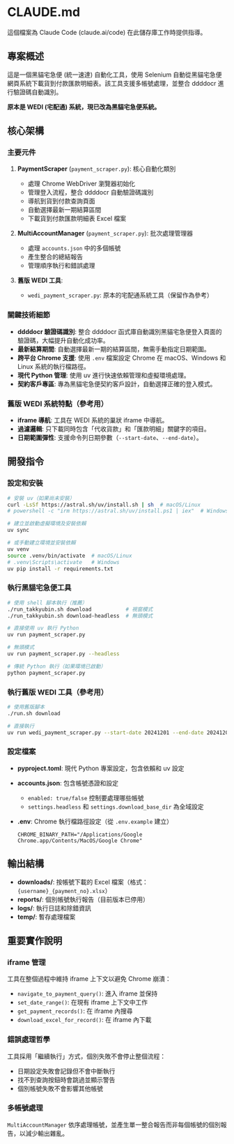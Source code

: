 # CLAUDE.md

這個檔案為 Claude Code (claude.ai/code) 在此儲存庫工作時提供指導。

## 專案概述

這是一個黑貓宅急便 (統一速達) 自動化工具，使用 Selenium 自動從黑貓宅急便網頁系統下載貨到付款匯款明細表。該工具支援多帳號處理，並整合 ddddocr 進行驗證碼自動識別。

**原本是 WEDI (宅配通) 系統，現已改為黑貓宅急便系統。**

## 核心架構

### 主要元件

1. **PaymentScraper** (`payment_scraper.py`): 核心自動化類別
   - 處理 Chrome WebDriver 瀏覽器初始化
   - 管理登入流程，整合 ddddocr 自動驗證碼識別
   - 導航到貨到付款查詢頁面
   - 自動選擇最新一期結算區間
   - 下載貨到付款匯款明細表 Excel 檔案

2. **MultiAccountManager** (`payment_scraper.py`): 批次處理管理器
   - 處理 `accounts.json` 中的多個帳號
   - 產生整合的總結報告
   - 管理順序執行和錯誤處理

3. **舊版 WEDI 工具**:
   - `wedi_payment_scraper.py`: 原本的宅配通系統工具（保留作為參考）

### 關鍵技術細節

- **ddddocr 驗證碼識別**: 整合 ddddocr 函式庫自動識別黑貓宅急便登入頁面的驗證碼，大幅提升自動化成功率。
- **最新結算期間**: 自動選擇最新一期的結算區間，無需手動指定日期範圍。
- **跨平台 Chrome 支援**: 使用 `.env` 檔案設定 Chrome 在 macOS、Windows 和 Linux 系統的執行檔路徑。
- **現代 Python 管理**: 使用 uv 進行快速依賴管理和虛擬環境處理。
- **契約客戶專區**: 專為黑貓宅急便契約客戶設計，自動選擇正確的登入模式。

### 舊版 WEDI 系統特點（參考用）
- **iframe 導航**: 工具在 WEDI 系統的巢狀 iframe 中導航。
- **過濾邏輯**: 只下載同時包含「代收貨款」和「匯款明細」關鍵字的項目。
- **日期範圍彈性**: 支援命令列日期參數（`--start-date`、`--end-date`）。

## 開發指令

### 設定和安裝
```bash
# 安裝 uv（如果尚未安裝）
curl -LsSf https://astral.sh/uv/install.sh | sh  # macOS/Linux
# powershell -c "irm https://astral.sh/uv/install.ps1 | iex"  # Windows

# 建立並啟動虛擬環境及安裝依賴
uv sync

# 或手動建立環境並安裝依賴
uv venv
source .venv/bin/activate  # macOS/Linux
# .venv\Scripts\activate   # Windows
uv pip install -r requirements.txt
```

### 執行黑貓宅急便工具
```bash
# 使用 shell 腳本執行（推薦）
./run_takkyubin.sh download           # 視窗模式
./run_takkyubin.sh download-headless  # 無頭模式

# 直接使用 uv 執行 Python
uv run payment_scraper.py

# 無頭模式
uv run payment_scraper.py --headless

# 傳統 Python 執行（如果環境已啟動）
python payment_scraper.py
```

### 執行舊版 WEDI 工具（參考用）
```bash
# 使用舊版腳本
./run.sh download

# 直接執行
uv run wedi_payment_scraper.py --start-date 20241201 --end-date 20241208
```

### 設定檔案

- **pyproject.toml**: 現代 Python 專案設定，包含依賴和 uv 設定
- **accounts.json**: 包含帳號憑證和設定
  - `enabled: true/false` 控制要處理哪些帳號
  - `settings.headless` 和 `settings.download_base_dir` 為全域設定

- **.env**: Chrome 執行檔路徑設定（從 `.env.example` 建立）
  ```
  CHROME_BINARY_PATH="/Applications/Google Chrome.app/Contents/MacOS/Google Chrome"
  ```

## 輸出結構

- **downloads/**: 按帳號下載的 Excel 檔案（格式：`{username}_{payment_no}.xlsx`）
- **reports/**: 個別帳號執行報告（目前版本已停用）
- **logs/**: 執行日誌和除錯資訊
- **temp/**: 暫存處理檔案

## 重要實作說明

### iframe 管理
工具在整個過程中維持 iframe 上下文以避免 Chrome 崩潰：
- `navigate_to_payment_query()`: 進入 iframe 並保持
- `set_date_range()`: 在現有 iframe 上下文中工作
- `get_payment_records()`: 在 iframe 內搜尋
- `download_excel_for_record()`: 在 iframe 內下載

### 錯誤處理哲學
工具採用「繼續執行」方式，個別失敗不會停止整個流程：
- 日期設定失敗會記錄但不會中斷執行
- 找不到查詢按鈕時會跳過並顯示警告
- 個別帳號失敗不會影響其他帳號

### 多帳號處理
`MultiAccountManager` 依序處理帳號，並產生單一整合報告而非每個帳號的個別報告，以減少輸出雜亂。